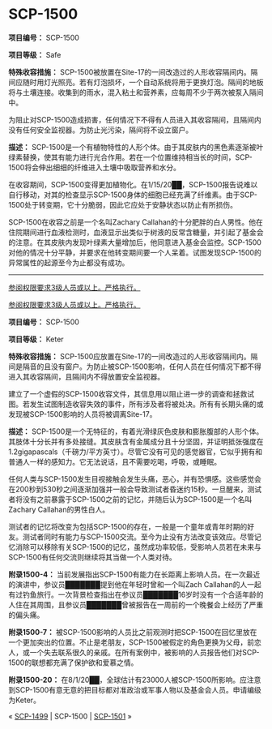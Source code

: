 # SCP-1500
                        


**项目编号：** SCP-1500

**项目等级：** Safe

**特殊收容措施：** SCP-1500被放置在Site-17的一间改造过的人形收容隔间内。隔间应随时用灯光照亮。若有灯泡损坏，一个自动系统将用于更换灯泡。隔间的地板将与土壤连接。收集到的雨水，混入粘土和营养素，应每周不少于两次被泵入隔间中。

为阻止对SCP-1500造成损害，任何情况下不得有人员进入其收容隔间，且隔间内没有任何安全监视器。为防止光污染，隔间将不设立窗户。

**描述：** SCP-1500是一个有植物特性的人形个体。由于其皮肤内的黑色素逐渐被叶绿素替换，使其有能力进行光合作用。若在一个位置维持相当长的时间，SCP-1500将会伸出细细的纤维进入土壤中吸取营养和水分。

在收容期间，SCP-1500变得更加植物化。在1/15/20██，SCP-1500报告说难以自行移动，对其的检查显示SCP-1500身体的细胞已经充满了纤维素。由于SCP-1500处于转变期，它十分脆弱，因此它应处于安静状态以防止有所损伤。

SCP-1500在收容之前是一个名叫Zachary Callahan的十分肥胖的白人男性。他在住院期间进行血液检测时，血液显示出类似于树液的反常含糖量，并引起了基金会的注意。在其皮肤内发现叶绿素大量增加后，他同意进入基金会监控。SCP-1500对他的情况十分平静，并要求在他转变期间要一个人呆着。试图发现SCP-1500的异常属性的起源至今为止都没有成功。


---


<a shape='rect' class='collapsible-block-link' href='javascript:;'>&#21442;&#38405;&#26435;&#38480;&#35201;&#27714;3&#32423;&#20154;&#21592;&#25110;&#20197;&#19978;&#12290;&#20005;&#26684;&#25191;&#34892;&#12290;</a>

<a shape='rect' class='collapsible-block-link' href='javascript:;'>&#21442;&#38405;&#26435;&#38480;&#35201;&#27714;3&#32423;&#20154;&#21592;&#25110;&#20197;&#19978;&#12290;&#20005;&#26684;&#25191;&#34892;&#12290;</a>

**项目编号：** SCP-1500

**项目等级：** Keter

**特殊收容措施：** SCP-1500应放置在Site-17的一间改造过的人形收容隔间内。隔间是隔音的且没有窗户。为防止被SCP-1500影响，任何人员在任何情况下都不得进入其收容隔间，且隔间内不得放置安全监视器。

建立了一个虚假的SCP-1500收容文件，其信息用以阻止进一步的调查和拯救试图。若发生试图制造收容失效的事件，所有涉及者将被处决。所有有长期头痛的或发现被SCP-1500影响的人员将被调离Site-17。

**描述：** SCP-1500是一个无特征的，有着光滑绿灰色皮肤和膨胀腹部的人形个体。其肢体十分长并有多处接缝。其皮肤含有金属成分且十分坚固，并证明抵张强度在1.2gigapascals（千磅力/平方英寸）。尽管它没有可见的感觉器官，它似乎拥有和普通人一样的感知力。它无法说话，且不需要吃喝，呼吸，或睡眠。

任何人类与SCP-1500发生目视接触会发生头痛，恶心，并有恐惧感。这些感觉会在200秒到530秒之间逐渐加强并一般会导致测试者昏迷约15秒。一旦醒来，测试者将没有之前暴露于SCP-1500之前的记忆，并随后认为SCP-1500是一个名叫Zachary Callahan的男性白人。

测试者的记忆将改变为包括SCP-1500的存在，一般是一个童年或青年时期的好友。测试者同时有能力与SCP-1500交流。至今为止没有方法改变该效应。尽管记忆消除可以移除有关SCP-1500的记忆，虽然成功率较低，受影响人员若在未来与SCP-1500有任何交流则继续将其当做一个人类对待。

**附录1500-4：** 当前发展指出SCP-1500有能力在长距离上影响人员。在一次最近的演讲中，参议员███████提到他在年轻时曾和一个叫Zach Callahan的人一起有过钓鱼旅行。一次背景检查指出在参议员███████16岁时没有一个合适年龄的人住在其周围，且参议员███████曾被报告在一周前的一个晚餐会上经历了严重的偏头痛。

**附录1500-7：** 被SCP-1500影响的人员比之前观测时把SCP-1500在回忆里放在一个更加突出的位置。不止是老朋友，SCP-1500被假定的角色更换为父母，前恋人，或一个失去联系很久的亲戚。在所有案例中，被影响的人员报告他们对SCP-1500的联想都充满了保护欲和爱慕之情。

**附录1500-20：** 在8/1/20██，全球估计有23000人被SCP-1500所影响。应注意到SCP-1500有意无意的把目标都对准政治或军事人物以及基金会人员。申请编级为Keter。






« [SCP-1499](/scp-1499) | SCP-1500 | [SCP-1501](/scp-1501) »





                    